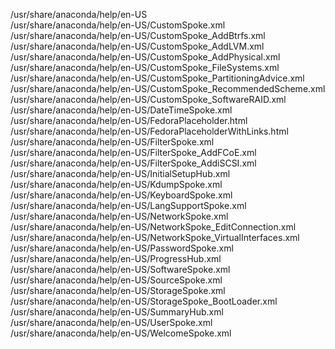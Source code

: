 /usr/share/anaconda/help/en-US  
/usr/share/anaconda/help/en-US/CustomSpoke.xml  
/usr/share/anaconda/help/en-US/CustomSpoke\_AddBtrfs.xml  
/usr/share/anaconda/help/en-US/CustomSpoke\_AddLVM.xml  
/usr/share/anaconda/help/en-US/CustomSpoke\_AddPhysical.xml  
/usr/share/anaconda/help/en-US/CustomSpoke\_FileSystems.xml  
/usr/share/anaconda/help/en-US/CustomSpoke\_PartitioningAdvice.xml  
/usr/share/anaconda/help/en-US/CustomSpoke\_RecommendedScheme.xml  
/usr/share/anaconda/help/en-US/CustomSpoke\_SoftwareRAID.xml  
/usr/share/anaconda/help/en-US/DateTimeSpoke.xml  
/usr/share/anaconda/help/en-US/FedoraPlaceholder.html  
/usr/share/anaconda/help/en-US/FedoraPlaceholderWithLinks.html  
/usr/share/anaconda/help/en-US/FilterSpoke.xml  
/usr/share/anaconda/help/en-US/FilterSpoke\_AddFCoE.xml  
/usr/share/anaconda/help/en-US/FilterSpoke\_AddiSCSI.xml  
/usr/share/anaconda/help/en-US/InitialSetupHub.xml  
/usr/share/anaconda/help/en-US/KdumpSpoke.xml  
/usr/share/anaconda/help/en-US/KeyboardSpoke.xml  
/usr/share/anaconda/help/en-US/LangSupportSpoke.xml  
/usr/share/anaconda/help/en-US/NetworkSpoke.xml  
/usr/share/anaconda/help/en-US/NetworkSpoke\_EditConnection.xml  
/usr/share/anaconda/help/en-US/NetworkSpoke\_VirtualInterfaces.xml  
/usr/share/anaconda/help/en-US/PasswordSpoke.xml  
/usr/share/anaconda/help/en-US/ProgressHub.xml  
/usr/share/anaconda/help/en-US/SoftwareSpoke.xml  
/usr/share/anaconda/help/en-US/SourceSpoke.xml  
/usr/share/anaconda/help/en-US/StorageSpoke.xml  
/usr/share/anaconda/help/en-US/StorageSpoke\_BootLoader.xml  
/usr/share/anaconda/help/en-US/SummaryHub.xml  
/usr/share/anaconda/help/en-US/UserSpoke.xml  
/usr/share/anaconda/help/en-US/WelcomeSpoke.xml  
